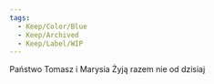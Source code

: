 ```yaml
---
tags:
  - Keep/Color/Blue
  - Keep/Archived
  - Keep/Label/WIP
---
```


Państwo Tomasz i Marysia
Żyją razem nie od dzisiaj
